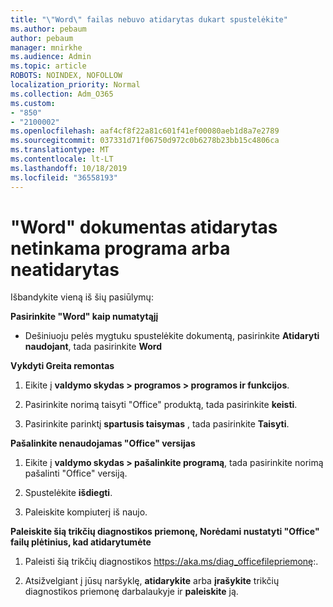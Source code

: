 ```yaml
---
title: "\"Word\" failas nebuvo atidarytas dukart spustelėkite"
ms.author: pebaum
author: pebaum
manager: mnirkhe
ms.audience: Admin
ms.topic: article
ROBOTS: NOINDEX, NOFOLLOW
localization_priority: Normal
ms.collection: Adm_O365
ms.custom:
- "850"
- "2100002"
ms.openlocfilehash: aaf4cf8f22a81c601f41ef00080aeb1d8a7e2789
ms.sourcegitcommit: 037331d71f06750d972c0b6278b23bb15c4806ca
ms.translationtype: MT
ms.contentlocale: lt-LT
ms.lasthandoff: 10/18/2019
ms.locfileid: "36558193"
---
```

# <a name="word-document-opened-in-the-wrong-app-or-didnt-open"></a>"Word" dokumentas atidarytas netinkama programa arba neatidarytas

Išbandykite vieną iš šių pasiūlymų:

**Pasirinkite "Word" kaip numatytąjį**

- Dešiniuoju pelės mygtuku spustelėkite dokumentą, pasirinkite **Atidaryti naudojant**, tada pasirinkite **Word**

**Vykdyti Greita remontas**

1. Eikite į **valdymo skydas > programos > programos ir funkcijos**.

2. Pasirinkite norimą taisyti "Office" produktą, tada pasirinkite **keisti**.

3. Pasirinkite parinktį **spartusis taisymas** , tada pasirinkite **Taisyti**.

**Pašalinkite nenaudojamas "Office" versijas**

1. Eikite į **valdymo skydas > pašalinkite programą**, tada pasirinkite norimą pašalinti "Office" versiją.

2. Spustelėkite **išdiegti**.

3. Paleiskite kompiuterį iš naujo.

**Paleiskite šią trikčių diagnostikos priemonę, Norėdami nustatyti "Office" failų plėtinius, kad atidarytumėte**

1. Paleisti šią trikčių diagnostikos https://aka.ms/diag_officefilepriemonę:.

2. Atsižvelgiant į jūsų naršyklę, **atidarykite** arba **įrašykite** trikčių diagnostikos priemonę darbalaukyje ir **paleiskite** ją.
